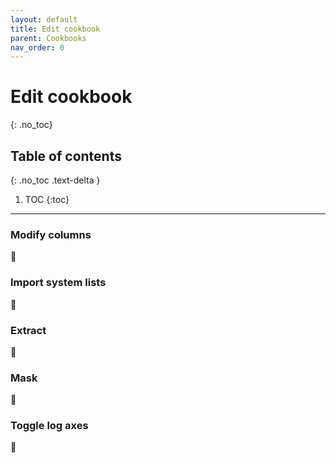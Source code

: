 ```yaml
---
layout: default
title: Edit cookbook
parent: Cookbooks
nav_order: 0
---
```


# Edit cookbook
{: .no_toc}

## Table of contents
{: .no_toc .text-delta }

1. TOC
{:toc}
---

###  Modify columns

🚧

###  Import system lists

🚧

### Extract

🚧

### Mask

🚧

### Toggle log axes

🚧
